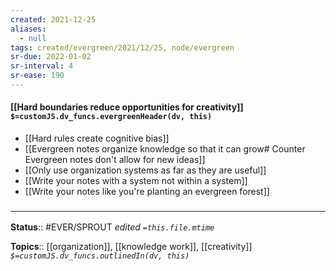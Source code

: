 ```yaml
---
created: 2021-12-25 
aliases:
  - null
tags: created/evergreen/2021/12/25, node/evergreen
sr-due: 2022-01-02
sr-interval: 4
sr-ease: 190
---
```


#### [[Hard boundaries reduce opportunities for creativity]] `$=customJS.dv_funcs.evergreenHeader(dv, this)`

- [[Hard rules create cognitive bias]]
- [[Evergreen notes organize knowledge so that it can grow# Counter Evergreen notes don't allow for new ideas]]
- [[Only use organization systems as far as they are useful]]
- [[Write your notes with a system not within a system]]
- [[Write your notes like you're planting an evergreen forest]]
 

### <hr class="footnote"/>

**Status**:: #EVER/SPROUT 
*edited `=this.file.mtime`*

**Topics**:: [[organization]], [[knowledge work]], [[creativity]]
*`$=customJS.dv_funcs.outlinedIn(dv, this)`*


